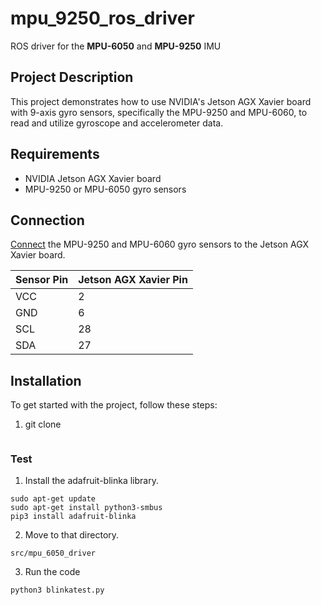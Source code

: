 # mpu_9250_ros_driver
ROS driver for the **MPU-6050** and **MPU-9250** IMU

## Project Description

This project demonstrates how to use NVIDIA's Jetson AGX Xavier board with 9-axis gyro sensors, specifically the MPU-9250 and MPU-6060, to read and utilize gyroscope and accelerometer data.

## Requirements

- NVIDIA Jetson AGX Xavier board
- MPU-9250 or MPU-6050 gyro sensors

## Connection
[Connect](https://github.com/OpenSource-ubicomp/mpu_9250_driver/blob/master/image/Xavier%20AGX%20pin%20map.png) the MPU-9250 and MPU-6060 gyro sensors to the Jetson AGX Xavier board.
   
| Sensor Pin | Jetson AGX Xavier Pin |
|------------|------------------------|
| VCC        | 2                      |
| GND        | 6                      |
| SCL        | 28                     |
| SDA        | 27                     |

## Installation
To get started with the project, follow these steps:
1. git clone
```

```
### Test
1. Install the adafruit-blinka library.
```
sudo apt-get update
sudo apt-get install python3-smbus
pip3 install adafruit-blinka
```
2. Move to that directory.
```
src/mpu_6050_driver
```
3. Run the code
```
python3 blinkatest.py
```

###









